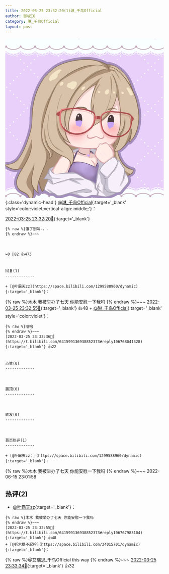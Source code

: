 ```yaml
---
title: 2022-03-25 23:32:20(1)琳_千鸟Official
author: 御坂IO
category: 琳_千鸟Official
layout: post
---
```


![img](/images/c0a88f85ebd0d056f37b114e0748e69556c8b488.jpg){:class='dynamic-head'}
[@琳_千鸟Official](https://space.bilibili.com/1620923329/dynamic){:target='_blank' style='color:violet;vertical-align: middle;'}：

[2022-03-25 23:32:20🔗](https://t.bilibili.com/641599136938852373){:target='_blank'}

~~~
{% raw %}饿了别叫-。-
{% endraw %}~~~



↪️0 💬82 👍473


回复(1)
-------------

+ [@叶霸天zz](https://space.bilibili.com/1299588960/dynamic){:target='_blank'}：
~~~
{% raw %}木木 我被举办了七天 你能安慰一下我吗
{% endraw %}~~~
[2022-03-25 23:32:55🔗](https://t.bilibili.com/641599136938852373#reply106767983104){:target='_blank'} 👍48
    + [@琳_千鸟Official](https://space.bilibili.com/1620923329/dynamic){:target='_blank' style='color:violet'}：
~~~
{% raw %}哈哈
{% endraw %}~~~
[2022-03-25 23:33:36🔗](https://t.bilibili.com/641599136938852373#reply106768041328){:target='_blank'} 👍22


点赞(0)
-------------



置顶(0)
-------------



转发(0)
-------------



首页热评(1)
-------------

+ [@叶霸天zz：](https://space.bilibili.com/1299588960/dynamic){:target='_blank'}：
~~~
{% raw %}木木 我被举办了七天 你能安慰一下我吗
{% endraw %}~~~
2022-06-15 23:01:58


热评(2)
-------------

+ [@叶霸天zz](https://space.bilibili.com/1299588960/dynamic){:target='_blank'}：
~~~
{% raw %}木木 我被举办了七天 你能安慰一下我吗
{% endraw %}~~~
[2022-03-25 23:32:55🔗](https://t.bilibili.com/641599136938852373#reply106767983104){:target='_blank'} 👍48
+ [@折木提不起衿](https://space.bilibili.com/34015701/dynamic){:target='_blank'}：
~~~
{% raw %}@艾瑞思_千鸟Official this way
{% endraw %}~~~
[2022-03-25 23:33:34🔗](https://t.bilibili.com/641599136938852373#reply106768170288){:target='_blank'} 👍32


